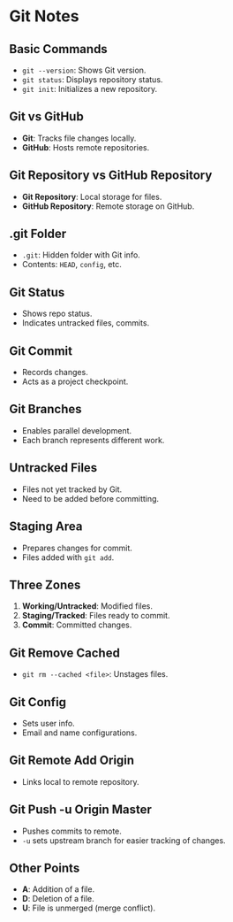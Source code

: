 # Git Notes

## Basic Commands

- `git --version`: Shows Git version.
- `git status`: Displays repository status.
- `git init`: Initializes a new repository.

## Git vs GitHub

- **Git**: Tracks file changes locally.
- **GitHub**: Hosts remote repositories.

## Git Repository vs GitHub Repository

- **Git Repository**: Local storage for files.
- **GitHub Repository**: Remote storage on GitHub.

## .git Folder

- `.git`: Hidden folder with Git info.
- Contents: `HEAD`, `config`, etc.

## Git Status

- Shows repo status.
- Indicates untracked files, commits.

## Git Commit

- Records changes.
- Acts as a project checkpoint.

## Git Branches

- Enables parallel development.
- Each branch represents different work.

## Untracked Files

- Files not yet tracked by Git.
- Need to be added before committing.

## Staging Area

- Prepares changes for commit.
- Files added with `git add`.

## Three Zones

1. **Working/Untracked**: Modified files.
2. **Staging/Tracked**: Files ready to commit.
3. **Commit**: Committed changes.

## Git Remove Cached

- `git rm --cached <file>`: Unstages files.

## Git Config

- Sets user info.
- Email and name configurations.

## Git Remote Add Origin

- Links local to remote repository.

## Git Push -u Origin Master

- Pushes commits to remote.
- `-u` sets upstream branch for easier tracking of changes.

## Other Points

- **A**: Addition of a file.
- **D**: Deletion of a file.
- **U**: File is unmerged (merge conflict). 
